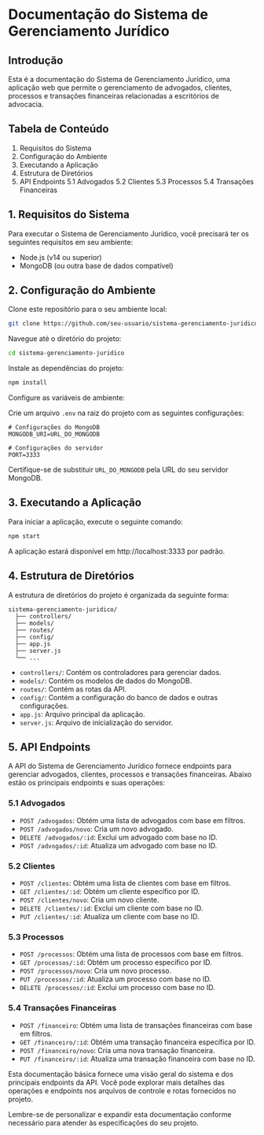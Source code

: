 # Documentação do Sistema de Gerenciamento Jurídico

## Introdução

Esta é a documentação do Sistema de Gerenciamento Jurídico, uma aplicação web que permite o gerenciamento de advogados, clientes, processos e transações financeiras relacionadas a escritórios de advocacia.

## Tabela de Conteúdo

1. Requisitos do Sistema
2. Configuração do Ambiente
3. Executando a Aplicação
4. Estrutura de Diretórios
5. API Endpoints
   5.1 Advogados
   5.2 Clientes
   5.3 Processos
   5.4 Transações Financeiras

## 1. Requisitos do Sistema

Para executar o Sistema de Gerenciamento Jurídico, você precisará ter os seguintes requisitos em seu ambiente:

- Node.js (v14 ou superior)
- MongoDB (ou outra base de dados compatível)

## 2. Configuração do Ambiente

Clone este repositório para o seu ambiente local:

```bash
git clone https://github.com/seu-usuario/sistema-gerenciamento-juridico.git
```

Navegue até o diretório do projeto:

```bash
cd sistema-gerenciamento-juridico
```

Instale as dependências do projeto:

```bash
npm install
```

Configure as variáveis de ambiente:

Crie um arquivo `.env` na raiz do projeto com as seguintes configurações:

```env
# Configurações do MongoDB
MONGODB_URI=URL_DO_MONGODB

# Configurações do servidor
PORT=3333
```

Certifique-se de substituir `URL_DO_MONGODB` pela URL do seu servidor MongoDB.

## 3. Executando a Aplicação

Para iniciar a aplicação, execute o seguinte comando:

```bash
npm start
```

A aplicação estará disponível em http://localhost:3333 por padrão.

## 4. Estrutura de Diretórios

A estrutura de diretórios do projeto é organizada da seguinte forma:

```
sistema-gerenciamento-juridico/
  ├── controllers/
  ├── models/
  ├── routes/
  ├── config/
  ├── app.js
  ├── server.js
  └── ...
```

- `controllers/`: Contém os controladores para gerenciar dados.
- `models/`: Contém os modelos de dados do MongoDB.
- `routes/`: Contém as rotas da API.
- `config/`: Contém a configuração do banco de dados e outras configurações.
- `app.js`: Arquivo principal da aplicação.
- `server.js`: Arquivo de inicialização do servidor.

## 5. API Endpoints

A API do Sistema de Gerenciamento Jurídico fornece endpoints para gerenciar advogados, clientes, processos e transações financeiras. Abaixo estão os principais endpoints e suas operações:

### 5.1 Advogados

- `POST /advogados`: Obtém uma lista de advogados com base em filtros.
- `POST /advogados/novo`: Cria um novo advogado.
- `DELETE /advogados/:id`: Exclui um advogado com base no ID.
- `POST /advogados/:id`: Atualiza um advogado com base no ID.

### 5.2 Clientes

- `POST /clientes`: Obtém uma lista de clientes com base em filtros.
- `GET /clientes/:id`: Obtém um cliente específico por ID.
- `POST /clientes/novo`: Cria um novo cliente.
- `DELETE /clientes/:id`: Exclui um cliente com base no ID.
- `PUT /clientes/:id`: Atualiza um cliente com base no ID.

### 5.3 Processos

- `POST /processos`: Obtém uma lista de processos com base em filtros.
- `GET /processos/:id`: Obtém um processo específico por ID.
- `POST /processos/novo`: Cria um novo processo.
- `PUT /processos/:id`: Atualiza um processo com base no ID.
- `DELETE /processos/:id`: Exclui um processo com base no ID.

### 5.4 Transações Financeiras

- `POST /financeiro`: Obtém uma lista de transações financeiras com base em filtros.
- `GET /financeiro/:id`: Obtém uma transação financeira específica por ID.
- `POST /financeiro/novo`: Cria uma nova transação financeira.
- `PUT /financeiro/:id`: Atualiza uma transação financeira com base no ID.

Esta documentação básica fornece uma visão geral do sistema e dos principais endpoints da API. Você pode explorar mais detalhes das operações e endpoints nos arquivos de controle e rotas fornecidos no projeto.

Lembre-se de personalizar e expandir esta documentação conforme necessário para atender às especificações do seu projeto.
